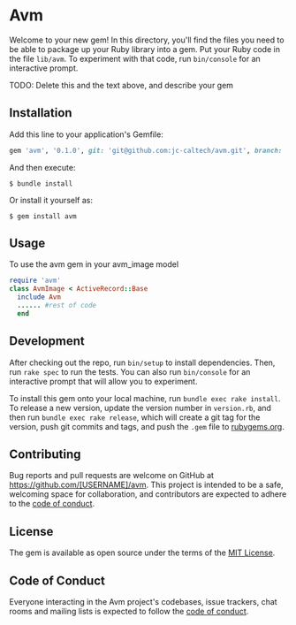 # Avm

Welcome to your new gem! In this directory, you'll find the files you need to be able to package up your Ruby library into a gem. Put your Ruby code in the file `lib/avm`. To experiment with that code, run `bin/console` for an interactive prompt.

TODO: Delete this and the text above, and describe your gem

## Installation

Add this line to your application's Gemfile:

```ruby
gem 'avm', '0.1.0', git: 'git@github.com:jc-caltech/avm.git', branch: 'main'
```

And then execute:

    $ bundle install

Or install it yourself as:

    $ gem install avm

## Usage

To use the avm gem in your avm_image model 
```ruby
require 'avm'
class AvmImage < ActiveRecord::Base
  include Avm
  ...... #rest of code 
  end
```

## Development

After checking out the repo, run `bin/setup` to install dependencies. Then, run `rake spec` to run the tests. You can also run `bin/console` for an interactive prompt that will allow you to experiment.

To install this gem onto your local machine, run `bundle exec rake install`. To release a new version, update the version number in `version.rb`, and then run `bundle exec rake release`, which will create a git tag for the version, push git commits and tags, and push the `.gem` file to [rubygems.org](https://rubygems.org).

## Contributing

Bug reports and pull requests are welcome on GitHub at https://github.com/[USERNAME]/avm. This project is intended to be a safe, welcoming space for collaboration, and contributors are expected to adhere to the [code of conduct](https://github.com/[USERNAME]/avm/blob/master/CODE_OF_CONDUCT.md).


## License

The gem is available as open source under the terms of the [MIT License](https://opensource.org/licenses/MIT).

## Code of Conduct

Everyone interacting in the Avm project's codebases, issue trackers, chat rooms and mailing lists is expected to follow the [code of conduct](https://github.com/[USERNAME]/avm/blob/master/CODE_OF_CONDUCT.md).
